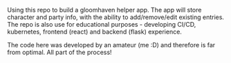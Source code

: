 Using this repo to build a gloomhaven helper app. The app will store character and party info, with the ability to add/remove/edit existing entries. 
The repo is also use for educational purposes - developing CI/CD, kubernetes, frontend (react) and backend (flask) experience.

The code here was developed by an amateur (me :D) and therefore is far from optimal. All part of the process!
